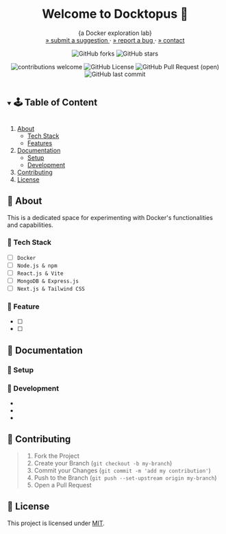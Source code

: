 <!-- PROJECT SUMMARY -->
<div align="center">
  <h1 align="center">Welcome to Docktopus 🐙</h1>

  <p align="center">
    {a Docker exploration lab}
    <br>
    <a href="https://github.com/KnowPlay/docktopus/issues">» submit a suggestion </a>
    ·
    <a href="https://github.com/KnowPlay/docktopus/issues">» report a bug </a>
    ·
    <a href="https://github.com/KnowPlay/docktopus">» contact </a>
  </p>

  <div align="center">

![GitHub forks](https://img.shields.io/github/forks/KnowPlay/docktopus?style=social) ![GitHub stars](https://img.shields.io/github/stars/KnowPlay/docktopus?style=social)

![contributions welcome](https://img.shields.io/badge/contributions-welcome-purple.svg?style=flat) ![GitHub License](https://img.shields.io/github/license/KnowPlay/docktopus?color=green) ![GitHub Pull Request (open)](https://img.shields.io/github/issues-pr/KnowPlay/docktopus?color=blue) ![GitHub last commit](https://img.shields.io/github/last-commit/KnowPlay/docktopus?color=pink)

  </div>
</div>

<!-- TABLE OF CONTENT -->
<details open="open">
  <summary><h2 style="display: inline-block">🕹 Table of Content</h2></summary>
  <ol>
    <li>
      <a href="#🌻-about">About</a>
      <ul>
        <li><a href="#🔧-tech-stack">Tech Stack</a></li>
        <li><a href="#🍄-features">Features</a></li>
      </ul>
    </li>
    <li>
      <a href="#🌵-documentation">Documentation</a>
      <ul>
        <li><a href="#🍯-setup">Setup</a></li>
        <li><a href="#🍎-development">Development</a></li>
      </ul>
    </li>
    <li><a href="#🌾-contributing">Contributing</a></li>
    <li><a href="#📜-license">License</a></li>
  </ol>
</details>

<!-- ABOUT -->
## :sunflower: About
<!-- Add your project description here -->
This is a dedicated space for experimenting with Docker's functionalities and capabilities.

### :wrench: Tech Stack

- [ ] `Docker`
- [ ] `Node.js & npm`
- [ ] `React.js & Vite`
- [ ] `MongoDB & Express.js`
- [ ] `Next.js & Tailwind CSS`

### :mushroom: Feature

- [ ] 
- [ ] 

<!-- CONTENT -->
## :cactus: Documentation

### :honey_pot: Setup
<!-- Add setup instructions here -->

### :apple: Development
<!-- Add development details here -->
* []()
* []()
* []()

<!-- CONTRIBUTING -->
## :ear_of_rice: Contributing
<!-- Add contribution guidelines here -->
> 1. Fork the Project
> 2. Create your Branch (`git checkout -b my-branch`)
> 3. Commit your Changes (`git commit -m 'add my contribution'`)
> 4. Push to the Branch (`git push --set-upstream origin my-branch`)
> 5. Open a Pull Request


<!-- LICENSE -->
## :pencil: License
<!-- Add license information here -->
This project is licensed under [MIT](https://opensource.org/licenses).

<!-- ACKNOWLEDGEMENTS -->
<!-- ## Acknowledgements -->
